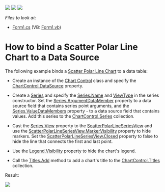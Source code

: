 <!-- default badges list -->
![](https://img.shields.io/endpoint?url=https://codecentral.devexpress.com/api/v1/VersionRange/314230482/20.2.3%2B)
[![](https://img.shields.io/badge/Open_in_DevExpress_Support_Center-FF7200?style=flat-square&logo=DevExpress&logoColor=white)](https://supportcenter.devexpress.com/ticket/details/T950756)
[![](https://img.shields.io/badge/📖_How_to_use_DevExpress_Examples-e9f6fc?style=flat-square)](https://docs.devexpress.com/GeneralInformation/403183)
<!-- default badges end -->
<!-- default file list -->
*Files to look at*:

* [Form1.cs](./CS/ScatterPolarLine/Form1.cs) (VB: [Form1.vb](./VB/ScatterPolarLine/Form1.vb))
<!-- default file list end -->
# How to bind a Scatter Polar Line Chart to a Data Source

 The following example binds a [Scatter Polar Line Chart](https://docs.devexpress.com/WindowsForms/113900/controls-and-libraries/chart-control/series-views/2d-series-views/polar-series-views/scatter-polar-line-chart) to a data table:

* Create an instance of the [Chart Control](https://docs.devexpress.com/WindowsForms/DevExpress.XtraCharts.ChartControl) class and specify the [ChartControl.DataSource](https://docs.devexpress.com/WindowsForms/DevExpress.XtraCharts.ChartControl.DataSource) property.

* Create a [Series](https://docs.devexpress.com/CoreLibraries/DevExpress.XtraCharts.Series) and specify the [Series.Name](https://docs.devexpress.com/CoreLibraries/DevExpress.XtraCharts.Series.Name) and [ViewType](https://docs.devexpress.com/CoreLibraries/DevExpress.XtraCharts.ViewType) in the series constructor. Set the [Series.ArgumentDataMember](https://docs.devexpress.com/CoreLibraries/DevExpress.XtraCharts.SeriesBase.ArgumentDataMember) property to a data source field that contains series point arguments, and the [Series.ValueDataMembers](https://docs.devexpress.com/CoreLibraries/DevExpress.XtraCharts.SeriesBase.ValueDataMembers) property - to a data source field that contains values. Add this series to the [ChartControl.Series](https://docs.devexpress.com/WindowsForms/DevExpress.XtraCharts.ChartControl.Series) collection.
 
* Cast the [Series.View](https://docs.devexpress.com/CoreLibraries/DevExpress.XtraCharts.SeriesBase.View) property to the [ScatterPolarLineSeriesView](https://docs.devexpress.com/CoreLibraries/DevExpress.XtraCharts.ScatterPolarLineSeriesView) and use the [ScatterPolarLineSeriesView.MarkerVisibility](https://docs.devexpress.com/CoreLibraries/DevExpress.XtraCharts.RadarLineSeriesView.MarkerVisibility) property to hide markers. Set the [ScatterPolarLineSeriesView.Closed](https://docs.devexpress.com/CoreLibraries/DevExpress.XtraCharts.RadarLineSeriesView.Closed) property to false to hide the line that connects the first and last point.

* Use the [Legend.Visibility](https://docs.devexpress.com/CoreLibraries/DevExpress.XtraCharts.Legend.Visibility) property to hide the chart's legend.

* Call the [Titles.Add](https://docs.devexpress.com/CoreLibraries/DevExpress.XtraCharts.ChartTitleCollection.Add(DevExpress.XtraCharts.ChartTitle)) method to add a chart's title to the [ChartControl.Titles](https://docs.devexpress.com/WindowsForms/DevExpress.XtraCharts.ChartControl.Titles) collection.

Result:

![](images/chart.png)
<br/>
